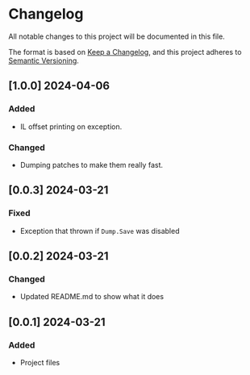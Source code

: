 # Changelog

All notable changes to this project will be documented in this file.

The format is based on [Keep a Changelog](https://keepachangelog.com/en/1.1.0/),
and this project adheres to [Semantic Versioning](https://semver.org/spec/v2.0.0.html).

## [1.0.0] 2024-04-06
### Added
- IL offset printing on exception.
### Changed
- Dumping patches to make them really fast.

## [0.0.3] 2024-03-21
### Fixed
- Exception that thrown if `Dump.Save` was disabled

## [0.0.2] 2024-03-21
### Changed
- Updated README.md to show what it does

## [0.0.1] 2024-03-21
### Added
- Project files
